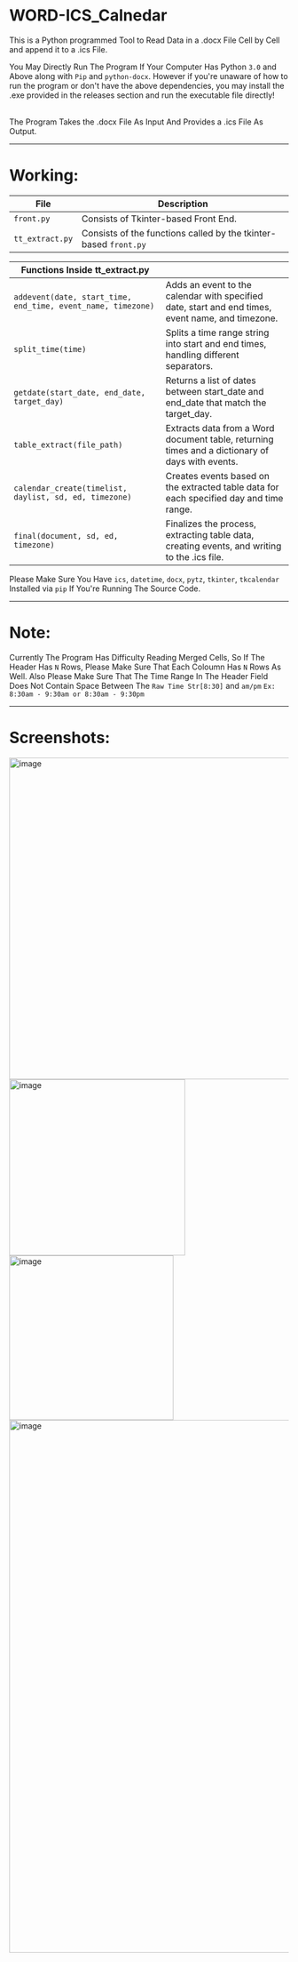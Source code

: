 # WORD-ICS_Calnedar
This is a Python programmed Tool to Read Data in a .docx File Cell by Cell and append it to a .ics File.<br />

You May Directly Run The Program If Your Computer Has Python `3.0` and Above along with `Pip` and `python-docx`. However if you're unaware of how to run the program or don't have the above dependencies, you may install the .exe provided in the releases section and run the executable file directly!<br /><br />

The Program Takes the .docx File As Input And Provides a .ics File As Output.<br />
- - - -

# Working: <br />

| File                | Description                                                                                        |
|---------------------|----------------------------------------------------------------------------------------------------|
| `front.py`          | Consists of Tkinter-based Front End.                                                              |
| `tt_extract.py`     | Consists of the functions called by the tkinter-based `front.py`|


| Functions Inside tt_extract.py                                               |                                                                                                    |
|-------------------------------------------------------------------------------|------------------------------------------------------------------------------------------------------|
| `addevent(date, start_time, end_time, event_name, timezone)`                  | Adds an event to the calendar with specified date, start and end times, event name, and timezone.    |
| `split_time(time)`                                                           | Splits a time range string into start and end times, handling different separators.                   |
| `getdate(start_date, end_date, target_day)`                                 | Returns a list of dates between start_date and end_date that match the target_day.                    |
| `table_extract(file_path)`                                                   | Extracts data from a Word document table, returning times and a dictionary of days with events.       |
| `calendar_create(timelist, daylist, sd, ed, timezone)`                     | Creates events based on the extracted table data for each specified day and time range.              |
| `final(document, sd, ed, timezone)`                                         | Finalizes the process, extracting table data, creating events, and writing to the .ics file.          |


Please Make Sure You Have `ics`, `datetime`, `docx`, `pytz`, `tkinter`, `tkcalendar` Installed via `pip` If You're Running The Source Code.


- - - -

# Note:
Currently The Program Has Difficulty Reading Merged Cells, So If The Header Has `N` Rows, Please Make Sure That Each Coloumn Has `N` Rows As Well.
Also Please Make Sure That The Time Range In The Header Field Does Not Contain Space Between The `Raw Time Str[8:30]` and `am/pm` `Ex: 8:30am - 9:30am or 8:30am - 9:30pm`

- - - -

# Screenshots:

<img width="579" alt="image" src="https://github.com/shyaaaaaaam/Word-ICS_Calendar/assets/66993859/13a13eeb-2948-4986-8d76-b0fbd533cab0">
<img width="317" alt="image" src="https://github.com/shyaaaaaaam/Word-ICS_Calendar/assets/66993859/f6987a33-9696-405f-bc9f-9d68843af3cc">
<img width="296" alt="image" src="https://github.com/shyaaaaaaam/Word-ICS_Calendar/assets/66993859/6dbf5ac6-bce3-4c6b-9566-bc4f714276ea">
<img width="959" alt="image" src="https://github.com/shyaaaaaaam/Word-ICS_Calendar/assets/66993859/1bed5350-2b5b-4e18-b1a3-550b7ae016d2">
